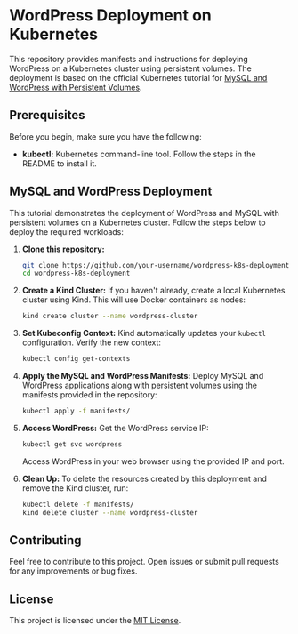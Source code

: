 # WordPress Deployment on Kubernetes

This repository provides manifests and instructions for deploying WordPress on a Kubernetes cluster using persistent volumes. The deployment is based on the official Kubernetes tutorial for [MySQL and WordPress with Persistent Volumes](https://kubernetes.io/docs/tutorials/stateful-application/mysql-wordpress-persistent-volume/).

## Prerequisites

Before you begin, make sure you have the following:

- **kubectl:** Kubernetes command-line tool. Follow the steps in the README to install it.

## MySQL and WordPress Deployment

This tutorial demonstrates the deployment of WordPress and MySQL with persistent volumes on a Kubernetes cluster. Follow the steps below to deploy the required workloads:

1. **Clone this repository:**

    ```bash
    git clone https://github.com/your-username/wordpress-k8s-deployment.git
    cd wordpress-k8s-deployment
    ```

2. **Create a Kind Cluster:**
   If you haven't already, create a local Kubernetes cluster using Kind. This will use Docker containers as nodes:

    ```bash
    kind create cluster --name wordpress-cluster
    ```

3. **Set Kubeconfig Context:**
   Kind automatically updates your `kubectl` configuration. Verify the new context:

    ```bash
    kubectl config get-contexts
    ```

4. **Apply the MySQL and WordPress Manifests:**
   Deploy MySQL and WordPress applications along with persistent volumes using the manifests provided in the repository:

    ```bash
    kubectl apply -f manifests/
    ```

5. **Access WordPress:**
   Get the WordPress service IP:

    ```bash
    kubectl get svc wordpress
    ```

   Access WordPress in your web browser using the provided IP and port.

6. **Clean Up:**
   To delete the resources created by this deployment and remove the Kind cluster, run:

    ```bash
    kubectl delete -f manifests/
    kind delete cluster --name wordpress-cluster
    ```

## Contributing

Feel free to contribute to this project. Open issues or submit pull requests for any improvements or bug fixes.

## License

This project is licensed under the [MIT License](LICENSE).

